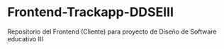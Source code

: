 # Frontend-Trackapp-DDSEIII
Repositorio del Frontend (Cliente) para proyecto de Diseño de Software educativo  III
